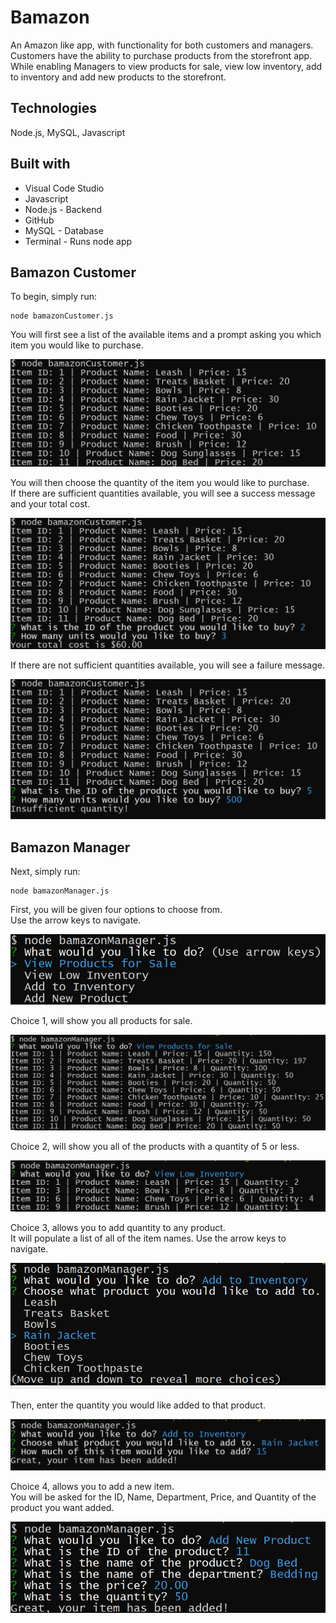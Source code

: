 # Bamazon
An Amazon like app, with functionality for both customers and managers.  
Customers have the ability to purchase products from the storefront app.  
While enabling Managers to view products for sale, view low inventory, add to inventory and add new products to the storefront.  

## Technologies
Node.js, MySQL, Javascript

## Built with
- Visual Code Studio
- Javascript
- Node.js - Backend
- GitHub
- MySQL - Database
- Terminal - Runs node app

## Bamazon Customer

To begin, simply run:  

```
node bamazonCustomer.js
```

You will first see a list of the available items and a prompt asking you which
item you would like to purchase.

![Initial Customer](https://github.com/danilarsen16/Bamazon-App/blob/master/images/initial_screen_customer.PNG)

You will then choose the quantity of the item you would like to purchase.  
If there are sufficient quantities available, you will see a success message and your total cost.

![Success Customer](https://github.com/danilarsen16/Bamazon-App/blob/master/images/success_customer.PNG)

If there are not sufficient quantities available, you will see a failure message.

![Failure Customer](https://github.com/danilarsen16/Bamazon-App/blob/master/images/failure_customer.PNG)

## Bamazon Manager

Next, simply run:  
```
node bamazonManager.js
```

First, you will be given four options to choose from.  
Use the arrow keys to navigate.

![Initial Manager](https://github.com/danilarsen16/Bamazon-App/blob/master/images/initial_manager.PNG)

Choice 1, will show you all products for sale.

![First Choice Manager](https://github.com/danilarsen16/Bamazon-App/blob/master/images/first_choice_manager.PNG)

Choice 2, will show you all of the products with a quantity of 5 or less.

![Second Choice Manager](https://github.com/danilarsen16/Bamazon-App/blob/master/images/second_choice_manager.PNG)

Choice 3, allows you to add quantity to any product.  
It will populate a list of all of the item names. 
Use the arrow keys to navigate.


![Third Choice Options Manager](https://github.com/danilarsen16/Bamazon-App/blob/master/images/third_choice_options_manager.PNG)

Then, enter the quantity you would like added to that product.

![Third Choice Success Manager](https://github.com/danilarsen16/Bamazon-App/blob/master/images/third_choice_success_manager.PNG)

Choice 4, allows you to add a new item.  
You will be asked for the ID, Name, Department, Price, and Quantity of the product you want added.

![Fourth Choice Manager](https://github.com/danilarsen16/Bamazon-App/blob/master/images/fourth_choice_manager.PNG)
